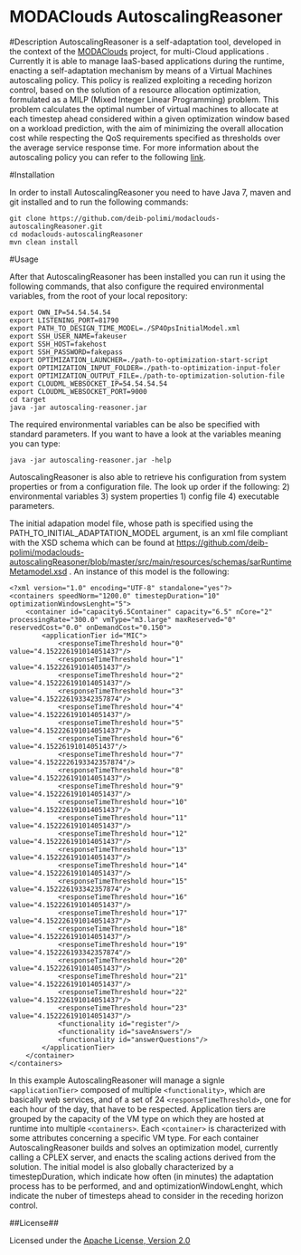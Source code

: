 MODAClouds AutoscalingReasoner
=======================================

#Description
AutoscalingReasoner is a self-adaptation tool, developed in the context of the [MODAClouds](http://www.modaclouds.eu/) project, for multi-Cloud applications . Currently it is able to manage IaaS-based applications during the runtime, enacting a self-adaptation mechanism by means of a Virtual Machines autoscaling policy. This policy is realized exploiting a receding horizon control, based on the solution of a resource allocation optimization, formulated as a MILP (Mixed Integer Linear Programming) problem. This problem calculates the optimal number of virtual machines to allocate at each timestep ahead considered within a given optimization window based on a workload prediction, with the aim of minimizing the overall allocation cost while respecting the QoS requirements specified as thresholds over the average service response time. For more information about the autoscaling policy you can refer to the following [link](http://weblab.ing.unimo.it/papers/MICAS2014.pdf).





#Installation

In order to install AutoscalingReasoner you need to have Java 7, maven and git installed and to run the following commands:

```
git clone https://github.com/deib-polimi/modaclouds-autoscalingReasoner.git
cd modaclouds-autoscalingReasoner
mvn clean install
```

#Usage

After that AutoscalingReasoner has been installed you can run it using the following commands, that also configure the required environmental variables, from the root of your local repository:

```
export OWN_IP=54.54.54.54
export LISTENING_PORT=81790
export PATH_TO_DESIGN_TIME_MODEL=./SP4OpsInitialModel.xml
export SSH_USER_NAME=fakeuser
export SSH_HOST=fakehost
export SSH_PASSWORD=fakepass
export OPTIMIZATION_LAUNCHER=./path-to-optimization-start-script
export OPTIMIZATION_INPUT_FOLDER=./path-to-optimization-input-foler
export OPTIMIZATION_OUTPUT_FILE=./path-to-optimization-solution-file
export CLOUDML_WEBSOCKET_IP=54.54.54.54
export CLOUDML_WEBSOCKET_PORT=9000
cd target
java -jar autoscaling-reasoner.jar
```

The required environmental variables can be also be specified with standard parameters. If you want to have a look at the variables meaning you can type:

```
java -jar autoscaling-reasoner.jar -help
```

AutoscalingReasoner is also able to retrieve his configuration from system properties or from a configuration file. The look up order if the following: 2) environmental variables 3) system properties 1) config file 4) executable parameters.

The initial adapation model file, whose path is specified using the PATH_TO_INITIAL_ADAPTATION_MODEL argument, is an xml file compliant with the XSD schema which can be found at https://github.com/deib-polimi/modaclouds-autoscalingReasoner/blob/master/src/main/resources/schemas/sarRuntimeMetamodel.xsd . An instance of this model is the following:

```
<?xml version="1.0" encoding="UTF-8" standalone="yes"?>
<containers speedNorm="1200.0" timestepDuration="10" optimizationWindowsLenght="5">
    <container id="capacity6.5Container" capacity="6.5" nCore="2" processingRate="300.0" vmType="m3.large" maxReserved="0" reservedCost="0.0" onDemandCost="0.150">
        <applicationTier id="MIC">
            <responseTimeThreshold hour="0" value="4.152226191014051437"/>
            <responseTimeThreshold hour="1" value="4.152226191014051437"/>
            <responseTimeThreshold hour="2" value="4.152226191014051437"/>
            <responseTimeThreshold hour="3" value="4.152226193342357874"/>
            <responseTimeThreshold hour="4" value="4.152226191014051437"/>
            <responseTimeThreshold hour="5" value="4.152226191014051437"/>
            <responseTimeThreshold hour="6" value="4.15226191014051437"/>
            <responseTimeThreshold hour="7" value="4.1522226193342357874"/>
            <responseTimeThreshold hour="8" value="4.152226191014051437"/>
            <responseTimeThreshold hour="9" value="4.152226191014051437"/>
            <responseTimeThreshold hour="10" value="4.152226191014051437"/>
            <responseTimeThreshold hour="11" value="4.152226191014051437"/>
            <responseTimeThreshold hour="12" value="4.152226191014051437"/>
            <responseTimeThreshold hour="13" value="4.152226191014051437"/>
            <responseTimeThreshold hour="14" value="4.152226191014051437"/>
            <responseTimeThreshold hour="15" value="4.152226193342357874"/>
            <responseTimeThreshold hour="16" value="4.152226191014051437"/>
            <responseTimeThreshold hour="17" value="4.152226191014051437"/>
            <responseTimeThreshold hour="18" value="4.152226191014051437"/>
            <responseTimeThreshold hour="19" value="4.152226193342357874"/>
            <responseTimeThreshold hour="20" value="4.152226191014051437"/>
            <responseTimeThreshold hour="21" value="4.152226191014051437"/>
            <responseTimeThreshold hour="22" value="4.152226191014051437"/>
            <responseTimeThreshold hour="23" value="4.152226191014051437"/>
            <functionality id="register"/>
            <functionality id="saveAnswers"/>
            <functionality id="answerQuestions"/>
        </applicationTier>
    </container>
</containers>
```

In this example AutoscalingReasoner will manage a signle ```<applicationTier>``` composed of multiple ```<functionality>```, which are basically web services, and of a set of 24 ```<responseTimeThreshold>```, one for each hour of the day, that have to be respected. Application tiers are grouped by the capacity of the VM type on which they are hosted at runtime into multiple ```<containers>```. Each ```<container>``` is characterized with some attributes concerning a specific VM type. For each container AutoscalingReasoner builds and solves an optimization model, currently calling a CPLEX server, and enacts the scaling actions derived from the solution. The initial model is also globally characterized by a timestepDuration, which indicate how often (in minutes) the adaptation process has to be performed, and and optimizationWindowLenght, which indicate the nuber of timesteps ahead to consider in the receding horizon control.

##License##

Licensed under the [Apache License, Version 2.0][1]

[1]: http://www.apache.org/licenses/LICENSE-2.0
